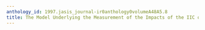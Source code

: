 ```yaml
---
anthology_id: 1997.jasis_journal-ir0anthology0volumeA48A5.8
title: The Model Underlying the Measurement of the Impacts of the IIC on the End-Users
---
```


